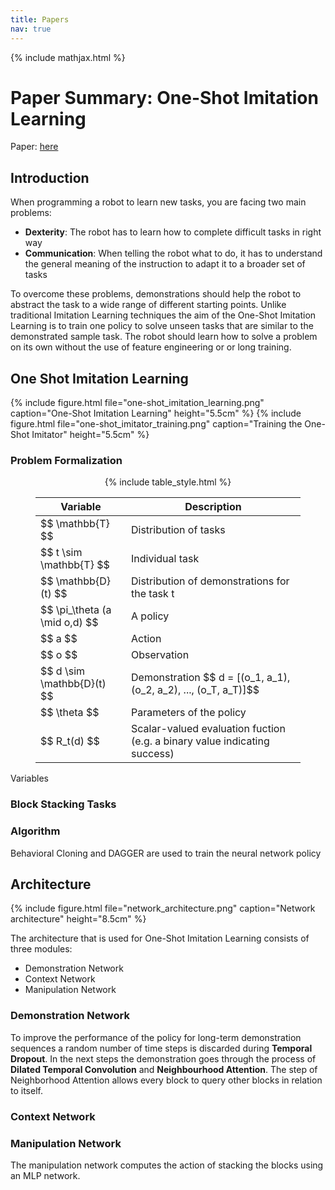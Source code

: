 ```yaml
---
title: Papers
nav: true
---
```


{% include mathjax.html %}

# Paper Summary: One-Shot Imitation Learning
Paper: [here](files/one-shot_imitaion_learning.pdf)

## Introduction
When programming a robot to learn new tasks, you are facing two main problems:
- **Dexterity**: The robot has to learn how to complete difficult tasks in right way
- **Communication**: When telling the robot what to do, it has to understand the general meaning of the instruction to adapt it to a broader set of tasks

To overcome these problems, demonstrations should help the robot to abstract the task to a wide range of different starting points.
Unlike traditional Imitation Learning techniques the aim of the One-Shot Imitation Learning is to train one policy to solve unseen tasks that are similar to the demonstrated sample task. 
The robot should learn how to solve a problem on its own without the use of feature engineering or or long training.

<!-- ## Related work -->

## One Shot Imitation Learning
{% include figure.html file="one-shot_imitation_learning.png" caption="One-Shot Imitation Learning" height="5.5cm" %}
{% include figure.html file="one-shot_imitator_training.png" caption="Training the One-Shot Imitator" height="5.5cm" %}

### Problem Formalization
<center><figure>
{% include table_style.html %}
<table class="tableizer-table">
<thead><tr class="tableizer-firstrow"><th>Variable</th><th>Description</th></tr></thead><tbody>
 <tr><td>$$ \mathbb{T} $$</td><td>Distribution of tasks</td></tr>
 <tr><td>$$ t \sim \mathbb{T} $$</td><td>Individual task</td></tr>
 <tr><td>$$ \mathbb{D}(t) $$</td><td>Distribution of demonstrations for the task t</td></tr>
 <tr><td>$$ \pi_\theta (a \mid o,d) $$</td><td>A policy</td></tr>
 <tr><td>$$ a $$</td><td>Action</td></tr>
 <tr><td>$$ o $$</td><td>Observation</td></tr>
 <tr><td>$$ d \sim \mathbb{D}(t) $$</td><td>Demonstration $$ d = [(o_1, a_1),(o_2, a_2), ..., (o_T, a_T)]$$</td></tr>
 <tr><td>$$ \theta $$</td><td>Parameters of the policy</td></tr>
 <tr><td>$$ R_t(d) $$</td><td>Scalar-valued evaluation fuction (e.g. a binary value indicating success)</td></tr>
</tbody></table>
</figure></center>
<figcaption>Variables</figcaption>

### Block Stacking Tasks

### Algorithm
Behavioral Cloning and DAGGER are used to train the neural network policy

## Architecture

{% include figure.html file="network_architecture.png" caption="Network architecture" height="8.5cm" %}

The architecture that is used for One-Shot Imitation Learning consists of three modules:
- Demonstration Network
- Context Network
- Manipulation Network

### Demonstration Network
To improve the performance of the policy for long-term demonstration sequences a random number of time steps is discarded during **Temporal Dropout**.
In the next steps the demonstration goes through the process of **Dilated Temporal Convolution** and **Neighbourhood Attention**.
The step of Neighborhood Attention allows every block to query other blocks in relation to itself.

### Context Network
<!-- TODO -->

### Manipulation Network
The manipulation network computes the action of stacking the blocks using an MLP network.